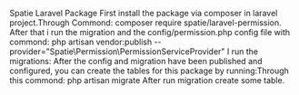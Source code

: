 Spatie Laravel Package
First install the package via composer in laravel project.Through Commond: 
composer require spatie/laravel-permission.
After that i run the migration and the config/permission.php config file with commond:
php artisan vendor:publish --provider="Spatie\Permission\PermissionServiceProvider"
I run the migrations: After the config and migration have been published and configured, you can create the tables for this package by running:Through this commond:
php artisan migrate
After run migration create some table.
